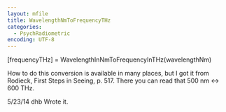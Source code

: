 ```yaml
---
layout: mfile
title: WavelengthNmToFrequencyTHz
categories:
  - PsychRadiometric
encoding: UTF-8
---
```


[frequencyTHz] = WavelengthInNmToFrequencyInTHz(wavelengthNm)

How to do this conversion is available in many places, but I
got it from Rodieck, First Steps in Seeing, p. 517.  There
you can read that 500 nm \<-\> 600 THz.

5/23/14  dhb  Wrote it.